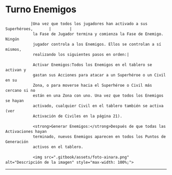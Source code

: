 # Turno Enemigos
               |Una vez que todos los jugadores han activado a sus Superhéroes,       |        |
                la Fase de Jugador termina y comienza la Fase de Enemigo. Ningún 
                jugador controla a los Enemigos. Ellos se controlan a sí mismos, 
                realizando los siguientes pasos en orden:|
        
                Activar Enemigos:Todos los Enemigos en el tablero se activan y 
                gastan sus Acciones para atacar a un Superhéroe o un Civil en su 
                Zona, o para moverse hacia el Superhéroe o Civil más cercano si no 
                están en una Zona con uno. Una vez que todos los Enemigos se hayan 
                activado, cualquier Civil en el tablero también se activa (ver 
                Activación de Civiles en la página 21).
        
                <strong>Generar Enemigos:</strong>Después de que todas las Activaciones hayan 
                terminado, nuevos Enemigos aparecen en todos los Puntos de Generación 
                activos en el tablero.
    
                <img src=".gitbook/assets/foto-ainara.png" alt="Descripción de la imagen" style="max-width: 100%;">
***
